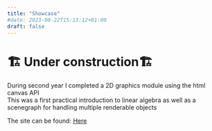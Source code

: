 ```yaml
---
title: "Showcase"
#date: 2023-08-22T15:13:12+01:00
draft: false
---
```

    
# 🏗️ **Under construction**🏗️

During second year I completed a 2D graphics module using the html canvas API  
This was a first practical introduction to linear algebra as well as a scenegraph for handling multiple renderable objects

The site can be found: [Here](/external/graphics.html)